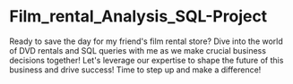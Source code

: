 # Film_rental_Analysis_SQL-Project
Ready to save the day for my friend's film rental store? Dive into the world of DVD rentals and SQL queries with me as we make crucial business decisions together! Let's leverage our expertise to shape the future of this business and drive success! Time to step up and make a difference!
